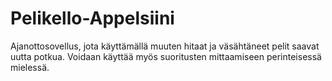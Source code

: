 # Pelikello-Appelsiini
Ajanottosovellus, jota käyttämällä muuten hitaat ja väsähtäneet pelit saavat uutta potkua. Voidaan käyttää myös suoritusten mittaamiseen perinteisessä mielessä.

